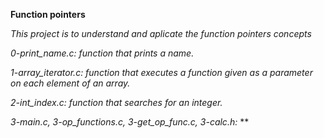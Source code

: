 **Function pointers**

*This project is to understand and aplicate the function pointers concepts*

*0-print_name.c: function that prints a name.*

*1-array_iterator.c: function that executes a function given as a parameter on each element of an array.*

*2-int_index.c:  function that searches for an integer.*

*3-main.c, 3-op_functions.c, 3-get_op_func.c, 3-calc.h:*
**